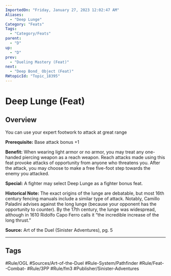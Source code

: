 ```yaml
---
ImportedOn: "Friday, January 27, 2023 12:02:47 AM"
Aliases:
  - "Deep Lunge"
Category: "Feats"
Tags:
  - "Category/Feats"
parent:
  - "D"
up:
  - "D"
prev:
  - "Dueling Mastery (Feat)"
next:
  - "Deep Bond_ Object (Feat)"
RWtopicId: "Topic_18395"
---
```

# Deep Lunge (Feat)
## Overview
You can use your expert footwork to attack at great range

**Prerequisite:** Base attack bonus +1

**Benefit:** When wearing light armor or no armor, you may treat any one-handed piercing weapon as a reach weapon. Reach attacks made using this feat provoke attacks of opportunity from anyone who threatens you. After the attack, you may choose to make a free five-foot step towards the enemy you attacked.

**Special:** A fighter may select Deep Lunge as a fighter bonus feat.

**Historical Note:** The exact origins of the lunge are debatable, but most 16th century fencing manuals include a similar type of attack. Notably, Camillo Paladini advises against the long lunge (because your opponent has the opportunity to counter). By the 17th century, the lunge was widespread, although in 1610 Ridolfo Capo Ferro calls it “the incredible increase of the long thrust.” 

**Source:** Art of the Duel (Sinister Adventures), pg. 5


---
## Tags
#Rule/OGL #Sources/Art-of-the-Duel #Rule-System/Pathfinder #Rule/Feat--Combat- #Rule/3PP #Rule/fm3 #Publisher/Sinister-Adventures

